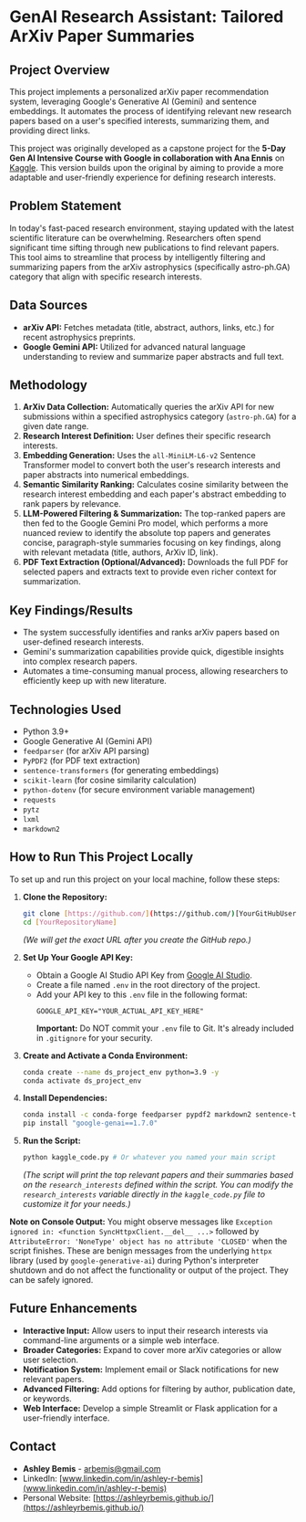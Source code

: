 # GenAI Research Assistant: Tailored ArXiv Paper Summaries

## Project Overview

This project implements a personalized arXiv paper recommendation system, leveraging Google's Generative AI (Gemini) and sentence embeddings. It automates the process of identifying relevant new research papers based on a user's specified interests, summarizing them, and providing direct links.

This project was originally developed as a capstone project for the **5-Day Gen AI Intensive Course with Google in collaboration with Ana Ennis** on [Kaggle](https://www.kaggle.com/code/anistellar/genai-capstone-project-cosmic-compass/). This version builds upon the original by aiming to provide a more adaptable and user-friendly experience for defining research interests.

## Problem Statement

In today's fast-paced research environment, staying updated with the latest scientific literature can be overwhelming. Researchers often spend significant time sifting through new publications to find relevant papers. This tool aims to streamline that process by intelligently filtering and summarizing papers from the arXiv astrophysics (specifically astro-ph.GA) category that align with specific research interests.

## Data Sources

* **arXiv API:** Fetches metadata (title, abstract, authors, links, etc.) for recent astrophysics preprints.
* **Google Gemini API:** Utilized for advanced natural language understanding to review and summarize paper abstracts and full text.

## Methodology

1.  **ArXiv Data Collection:** Automatically queries the arXiv API for new submissions within a specified astrophysics category (`astro-ph.GA`) for a given date range.
2.  **Research Interest Definition:** User defines their specific research interests.
3.  **Embedding Generation:** Uses the `all-MiniLM-L6-v2` Sentence Transformer model to convert both the user's research interests and paper abstracts into numerical embeddings.
4.  **Semantic Similarity Ranking:** Calculates cosine similarity between the research interest embedding and each paper's abstract embedding to rank papers by relevance.
5.  **LLM-Powered Filtering & Summarization:** The top-ranked papers are then fed to the Google Gemini Pro model, which performs a more nuanced review to identify the absolute top papers and generates concise, paragraph-style summaries focusing on key findings, along with relevant metadata (title, authors, ArXiv ID, link).
6.  **PDF Text Extraction (Optional/Advanced):** Downloads the full PDF for selected papers and extracts text to provide even richer context for summarization.

## Key Findings/Results

* The system successfully identifies and ranks arXiv papers based on user-defined research interests.
* Gemini's summarization capabilities provide quick, digestible insights into complex research papers.
* Automates a time-consuming manual process, allowing researchers to efficiently keep up with new literature.

## Technologies Used

* Python 3.9+
* Google Generative AI (Gemini API)
* `feedparser` (for arXiv API parsing)
* `PyPDF2` (for PDF text extraction)
* `sentence-transformers` (for generating embeddings)
* `scikit-learn` (for cosine similarity calculation)
* `python-dotenv` (for secure environment variable management)
* `requests`
* `pytz`
* `lxml`
* `markdown2`

## How to Run This Project Locally

To set up and run this project on your local machine, follow these steps:

1.  **Clone the Repository:**
    ```bash
    git clone [https://github.com/](https://github.com/)[YourGitHubUsername]/[YourRepositoryName].git
    cd [YourRepositoryName]
    ```
    *(We will get the exact URL after you create the GitHub repo.)*

2.  **Set Up Your Google API Key:**
    * Obtain a Google AI Studio API Key from [Google AI Studio](https://makersuite.google.com/app/apikey).
    * Create a file named `.env` in the root directory of the project.
    * Add your API key to this `.env` file in the following format:
        ```
        GOOGLE_API_KEY="YOUR_ACTUAL_API_KEY_HERE"
        ```
        **Important:** Do NOT commit your `.env` file to Git. It's already included in `.gitignore` for your security.

3.  **Create and Activate a Conda Environment:**
    ```bash
    conda create --name ds_project_env python=3.9 -y
    conda activate ds_project_env
    ```

4.  **Install Dependencies:**
    ```bash
    conda install -c conda-forge feedparser pypdf2 markdown2 sentence-transformers scikit-learn pytz requests lxml -y
    pip install "google-genai==1.7.0"
    ```

5.  **Run the Script:**
    ```bash
    python kaggle_code.py # Or whatever you named your main script
    ```
    *(The script will print the top relevant papers and their summaries based on the `research_interests` defined within the script. You can modify the `research_interests` variable directly in the `kaggle_code.py` file to customize it for your needs.)*

**Note on Console Output:**
You might observe messages like `Exception ignored in: <function SyncHttpxClient.__del__ ...>` followed by `AttributeError: 'NoneType' object has no attribute 'CLOSED'` when the script finishes. These are benign messages from the underlying `httpx` library (used by `google-generative-ai`) during Python's interpreter shutdown and do not affect the functionality or output of the project. They can be safely ignored.

## Future Enhancements

* **Interactive Input:** Allow users to input their research interests via command-line arguments or a simple web interface.
* **Broader Categories:** Expand to cover more arXiv categories or allow user selection.
* **Notification System:** Implement email or Slack notifications for new relevant papers.
* **Advanced Filtering:** Add options for filtering by author, publication date, or keywords.
* **Web Interface:** Develop a simple Streamlit or Flask application for a user-friendly interface.

## Contact

* **Ashley Bemis** - arbemis@gmail.com
* LinkedIn: [www.linkedin.com/in/ashley-r-bemis](www.linkedin.com/in/ashley-r-bemis)
* Personal Website: [https://ashleyrbemis.github.io/](https://ashleyrbemis.github.io/)